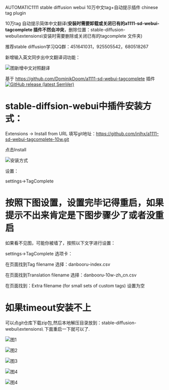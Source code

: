 AUTOMATIC1111 stable diffusion webui 10万中文tag+自动提示插件 chinese tag plugin

10万tag 自动提示简体中文翻译(**安装时需要卸载或关闭已有的a1111-sd-webui-tagcomplete 插件不然会冲突**，删除位置：stable-diffusion-webui\extensions\安装时需要删除或关闭已有的tagcomplete 文件夹)

推荐stable diffusion学习QQ群：451641031，925505542，680518267

新增输入英文同步出中文翻译词功能：

![图新增中文对照翻译](https://raw.githubusercontent.com/inlhx/a1111-sd-webui-tagcomplete-10w/main/img/6.png)



 基于 https://github.com/DominikDoom/a1111-sd-webui-tagcomplete 插件
[![GitHub release (latest SemVer)](https://img.shields.io/github/v/release/DominikDoom/a1111-sd-webui-tagcomplete)](https://github.com/DominikDoom/a1111-sd-webui-tagcomplete/releases)




# stable-diffsion-webui中插件安装方式：

Extensions -> Install from URL 填写git地址：https://github.com/inlhx/a1111-sd-webui-tagcomplete-10w.git

点击Install
 
![安装方式](https://raw.githubusercontent.com/inlhx/a1111-sd-webui-tagcomplete-10w/main/img/0.png)

设置：

 settings->TagComplete 

# 按照下图设置，设置完毕记得重启，如果提示不出来肯定是下图步骤少了或者没重启

 如果看不见图，可能你被墙了，按照以下文字进行设置：
 
  settings->TagComplete 选项卡：
  
  在页面找到Tag filename  选择：danbooru-index.csv
  
  在页面找到Translation filename  选择：danbooru-10w-zh_cn.csv
  
  在页面找到：Extra filename (for small sets of custom tags)  设置为空
  
  # 如果timeout安装不上

  可以点git仓库下载zip包,然后本地解压目录放到：stable-diffusion-webui\extensions\ 下面重启一下就可以了.

![图1](https://raw.githubusercontent.com/inlhx/a1111-sd-webui-tagcomplete-10w/main/img/3.png)

![图2](https://raw.githubusercontent.com/inlhx/a1111-sd-webui-tagcomplete-10w/main/img/4.png)

![图3](https://raw.githubusercontent.com/inlhx/a1111-sd-webui-tagcomplete-10w/main/img/5.png)


![图4](https://raw.githubusercontent.com/inlhx/a1111-sd-webui-tagcomplete-10w/main/img/1.png)

![图4](https://raw.githubusercontent.com/inlhx/a1111-sd-webui-tagcomplete-10w/main/img/2.png)


 
